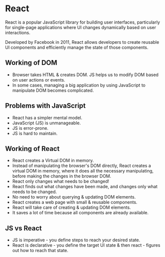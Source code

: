 # React

React is a popular JavaScript library for building user interfaces, particularly for single-page applications where UI changes dynamically based on user interactions.

Developed by Facebook in 2011, React allows developers to create reusable UI components and efficiently manage the state of those components.

## Working of DOM

- Browser takes HTML & creates DOM. JS helps us to modify DOM based on user actions or events.
- In some cases, managing a big application by using JavaScript to manipulate DOM becomes complicated.

## Problems with JavaScript

- React has a simpler mental model.
- JavaScript (JS) is unmanageable.
- JS is error-prone.
- JS is hard to maintain.

## Working of React

- React creates a Virtual DOM in memory.
- Instead of manipulating the browser's DOM directly, React creates a virtual DOM in memory, where it does all the necessary manipulating, before making the changes in the browser DOM.
- React only changes what needs to be changed!
- React finds out what changes have been made, and changes only what needs to be changed.
- No need to worry about querying & updating DOM elements.
- React creates a web page with small & reusable components.
- React will take care of creating & updating DOM elements.
- It saves a lot of time because all components are already available.

## JS vs React

- JS is imperative - you define steps to reach your desired state.
- React is declarative - you define the target UI state & then react - figures out how to reach that state.

